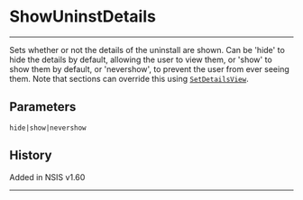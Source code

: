 # ShowUninstDetails

---

Sets whether or not the details of the uninstall are shown. Can be 'hide' to hide the details by default, allowing the user to view them, or 'show' to show them by default, or 'nevershow', to prevent the user from ever seeing them. Note that sections can override this using [`SetDetailsView`][1].

## Parameters

    hide|show|nevershow

## History

Added in NSIS v1.60

---

[1]: SetDetailsView.md